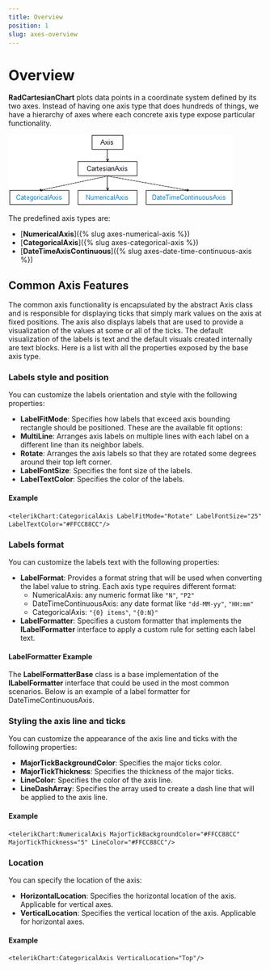 ```yaml
---
title: Overview
position: 1
slug: axes-overview
---
```


# Overview #

**RadCartesianChart** plots data points in a coordinate system defined by its two axes. Instead of having one axis type that does hundreds of things, we have a hierarchy of axes where each concrete axis type expose particular functionality.

![Axes Class Diagram](images/axes-class-diagram.png)

The predefined axis types are:

- [**NumericalAxis**]({% slug axes-numerical-axis  %})
- [**CategoricalAxis**]({% slug axes-categorical-axis %})
- [**DateTimeAxisContinuous**]({% slug axes-date-time-continuous-axis %})

## Common Axis Features

The common axis functionality is encapsulated by the abstract Axis class and is responsible for displaying ticks that simply mark values on the axis at fixed positions. The axis also displays labels that are used to provide a visualization of the values at some or all of the ticks. The default visualization of the labels is text and the default visuals created internally are text blocks. Here is a list with all the properties exposed by the base axis type.

### Labels style and position

You can customize the labels orientation and style with the following properties:

- **LabelFitMode**: Specifies how labels that exceed axis bounding rectangle should be positioned. These are the available fit options:
 - **MultiLine**: Arranges axis labels on multiple lines with each label on a different line than its neighbor labels.
 - **Rotate**: Arranges the axis labels so that they are rotated some degrees around their top left corner.
- **LabelFontSize**: Specifies the font size of the labels.
- **LabelTextColor**: Specifies the color of the labels.

#### Example
 
	<telerikChart:CategoricalAxis LabelFitMode="Rotate" LabelFontSize="25" LabelTextColor="#FFCC88CC"/>
	
### Labels format

You can customize the labels text with the following properties:

- **LabelFormat**: Provides a format string that will be used when converting the label value to string. Each axis type requires different format:
  - NumericalAxis: any numeric format like `"N"`, `"P2"`
  - DateTimeContinuousAxis: any date format like `"dd-MM-yy"`, `"HH:mm"`
  - CategoricalAxis: `"{0} items"`, `"{0:N}"`
- **LabelFormatter**: Specifies a custom formatter that implements the **ILabelFormatter** interface to apply a custom rule for setting each label text.

#### LabelFormatter Example

The **LabelFormatterBase<T>** class is a base implementation of the **ILabelFormatter** interface that could be used in the most common scenarios. Below is an example of a label formatter for DateTimeContinuousAxis.

<snippet id='chart-customization-format-axis-labels-label-formatter'/>

### Styling the axis line and ticks

You can customize the appearance of the axis line and ticks with the following properties:

- **MajorTickBackgroundColor**: Specifies the major ticks color.
- **MajorTickThickness**: Specifies the thickness of the major ticks.
- **LineColor**: Specifies the color of the axis line.
- **LineDashArray**: Specifies the array used to create a dash line that will be applied to the axis line.

#### Example

	<telerikChart:NumericalAxis MajorTickBackgroundColor="#FFCC88CC" MajorTickThickness="5" LineColor="#FFCC88CC"/>

### Location

You can specify the location of the axis:

- **HorizontalLocation**: Specifies the horizontal location of the axis. Applicable for vertical axes. 
- **VerticalLocation**: Specifies the vertical location of the axis. Applicable for horizontal axes.

#### Example

	<telerikChart:CategoricalAxis VerticalLocation="Top"/>